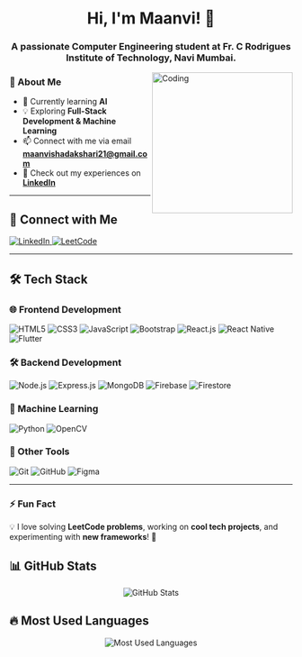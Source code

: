 <h1 align="center">Hi, I'm Maanvi! 👋</h1>
<h3 align="center">A passionate Computer Engineering student at Fr. C Rodrigues Institute of Technology, Navi Mumbai.</h3>

<img align="right" alt="Coding" width="250" src="https://media2.giphy.com/media/f6hnhHkks8bk4jwjh3/giphy.gif">

### 🚀 About Me  
- 🌱 Currently learning **AI**  
- 💡 Exploring **Full-Stack Development & Machine Learning**  
- 📫 Connect with me via email **maanvishadakshari21@gmail.com**  
- 📄 Check out my experiences on **[LinkedIn](https://www.linkedin.com/in/maanvi-shadakshari-5942b126a/)**  

---

## 🔗 Connect with Me  
<p align="left">
  <a href="https://www.linkedin.com/in/maanvi-shadakshari-5942b126a/" target="_blank">
    <img src="https://img.shields.io/badge/LinkedIn-%230A66C2.svg?style=for-the-badge&logo=linkedin&logoColor=white" alt="LinkedIn"/>
  </a>
  <a href="https://www.leetcode.com/maanvi21" target="_blank">
    <img src="https://img.shields.io/badge/LeetCode-%23FFA116.svg?style=for-the-badge&logo=leetcode&logoColor=black" alt="LeetCode"/>
  </a>
</p>

---

## 🛠️ Tech Stack  

### 🌐 Frontend Development  
<p align="left">
  <img src="https://img.shields.io/badge/HTML5-%23E34F26.svg?style=for-the-badge&logo=html5&logoColor=white" alt="HTML5"/>
  <img src="https://img.shields.io/badge/CSS3-%231572B6.svg?style=for-the-badge&logo=css3&logoColor=white" alt="CSS3"/>
  <img src="https://img.shields.io/badge/JavaScript-%23F7DF1E.svg?style=for-the-badge&logo=javascript&logoColor=black" alt="JavaScript"/>
  <img src="https://img.shields.io/badge/Bootstrap-%23563D7C.svg?style=for-the-badge&logo=bootstrap&logoColor=white" alt="Bootstrap"/>
  <img src="https://img.shields.io/badge/React.js-%2361DAFB.svg?style=for-the-badge&logo=react&logoColor=black" alt="React.js"/>
  <img src="https://img.shields.io/badge/React%20Native-%2361DAFB.svg?style=for-the-badge&logo=react&logoColor=black" alt="React Native"/>
  <img src="https://img.shields.io/badge/Flutter-%2302569B.svg?style=for-the-badge&logo=flutter&logoColor=white" alt="Flutter"/>
</p>

### 🛠 Backend Development  
<p align="left">
  <img src="https://img.shields.io/badge/Node.js-%23339933.svg?style=for-the-badge&logo=node.js&logoColor=white" alt="Node.js"/>
  <img src="https://img.shields.io/badge/Express.js-%23000000.svg?style=for-the-badge&logo=express&logoColor=white" alt="Express.js"/>
  <img src="https://img.shields.io/badge/MongoDB-%2347A248.svg?style=for-the-badge&logo=mongodb&logoColor=white" alt="MongoDB"/>
  <img src="https://img.shields.io/badge/Firebase-%23FFCA28.svg?style=for-the-badge&logo=firebase&logoColor=black" alt="Firebase"/>
  <img src="https://img.shields.io/badge/Firestore-%23FFCA28.svg?style=for-the-badge&logo=firebase&logoColor=black" alt="Firestore"/>
</p>

### 🤖 Machine Learning  
<p align="left">
  <img src="https://img.shields.io/badge/Python-%233776AB.svg?style=for-the-badge&logo=python&logoColor=white" alt="Python"/>
  <img src="https://img.shields.io/badge/OpenCV-%235C3EE8.svg?style=for-the-badge&logo=opencv&logoColor=white" alt="OpenCV"/>
</p>

### 🔧 Other Tools  
<p align="left">
  <img src="https://img.shields.io/badge/Git-%23F05032.svg?style=for-the-badge&logo=git&logoColor=white" alt="Git"/>
  <img src="https://img.shields.io/badge/GitHub-%23181717.svg?style=for-the-badge&logo=github&logoColor=white" alt="GitHub"/>
  <img src="https://img.shields.io/badge/Figma-%23F24E1E.svg?style=for-the-badge&logo=figma&logoColor=white" alt="Figma"/>
</p>

---

### ⚡ Fun Fact  
💡 I love solving **LeetCode problems**, working on **cool tech projects**, and experimenting with **new frameworks**! 🚀  

## 📊 GitHub Stats  

<p align="center">
  <img src="https://github-readme-stats.vercel.app/api?username=maanvi21&show_icons=true&theme=radical" alt="GitHub Stats" />
</p>

## 🔥 Most Used Languages  

<p align="center">
  <img src="https://github-readme-stats.vercel.app/api/top-langs/?username=maanvi21&layout=compact&theme=radical" alt="Most Used Languages" />
</p>
